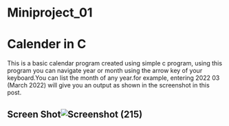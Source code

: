# Miniproject_01
# Calender in C
This is a basic calendar program created using simple c program, using this program you can navigate year or month using the arrow key of your keyboard.You can list the month of any year.for example, entering 2022 03 (March 2022) will give you an output as shown in the screenshot in this post.
## Screen Shot![Screenshot (215)](https://user-images.githubusercontent.com/90169620/160791418-2cc6b5f3-a5bf-4e15-8e88-b950e9822b4a.png)
